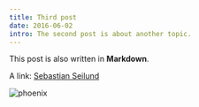 ```yaml
---
title: Third post
date: 2016-06-02
intro: The second post is about another topic.
---
```


This post is also written in **Markdown**.

A link: [Sebastian Seilund](http://www.sebastianseilund.com)

![phoenix](/images/phoenix.png)
